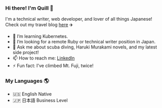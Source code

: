 ### Hi there! I'm Quill 👋

   I'm a technical writer, web developer, and lover of all things Japanese! 
   Check out my travel blog [here](https://yamanashiamerican.wordpress.com/) :airplane:


- 🌱 I’m learning Kubernetes.
- 🤔 I’m looking for a remote Ruby or technical writer position in Japan.
- 💬 Ask me about scuba diving, Haruki Murakami novels, and my latest side project!
- 📫 How to reach me: [LinkedIn](https://www.linkedin.com/in/quilleran-cronwall/)
- ⚡ Fun fact: I've climbed Mt. Fuji, twice!

### My Languages :earth_americas:

- :us: English Native
- :jp: 日本語 Business Level


